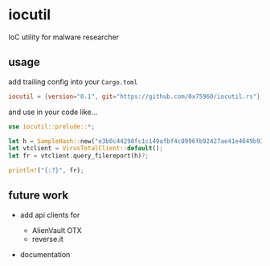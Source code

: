 # iocutil

IoC utility for malware researcher

## usage

add trailing config into your `Cargo.toml`

```toml
iocutil = {version="0.1", git="https://github.com/0x75960/iocutil.rs"}
```

and use in your code like...

```rust
use iocutil::prelude::*;

let h = SampleHash::new("e3b0c44298fc1c149afbf4c8996fb92427ae41e4649b934ca495991b7852b855")?;
let vtclient = VirusTotalClient::default();
let fr = vtclient.query_filereport(h)?;

println!("{:?}", fr);
```

## future work

* add api clients for 
    * AlienVault OTX
    * reverse.it
    
 * documentation
